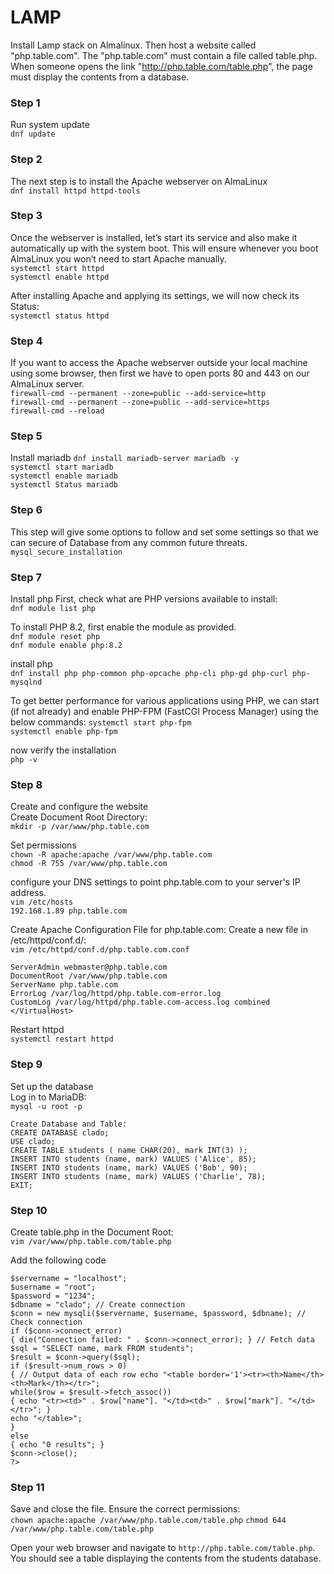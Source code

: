 # LAMP
Install Lamp stack on Almalinux. Then host a website called "php.table.com". The "php.table.com" must contain a file called table.php. When someone opens the link "http://php.table.com/table.php", the page must display the contents from a database. 

### Step 1
Run system update<br>
`dnf update`

### Step 2
The next step is to install the Apache webserver on AlmaLinux<br>
`dnf install httpd httpd-tools`

### Step 3
Once the webserver is installed, let’s start its service and also make it automatically up with the system boot. This will ensure whenever you boot AlmaLinux you won’t need to start Apache manually.<br>
`systemctl start httpd`<br>
`systemctl enable httpd`

After installing Apache and applying its settings, we will now check its Status:<br>
`systemctl status httpd`

### Step 4
If you want to access the Apache webserver outside your local machine using some browser, then first we have to open ports 80 and 443 on our AlmaLinux server.<br>
`firewall-cmd --permanent --zone=public --add-service=http`<br>
`firewall-cmd --permanent --zone=public --add-service=https`<br>
`firewall-cmd --reload`

### Step 5
Install mariadb
`dnf install mariadb-server mariadb -y`<br>
`systemctl start mariadb`<br>
`systemctl enable mariadb`<br>
`systemctl Status mariadb`

### Step 6
This step  will give some options to follow and set some settings so that we can secure of Database from any common future threats.<br>
`mysql_secure_installation`

### Step 7
Install php
First, check what are PHP versions available to install:<br>
`dnf module list php`

To install PHP 8.2, first enable the module as provided.<br>
`dnf module reset php`<br>
`dnf module enable php:8.2`

install php<br>
`dnf install php php-common php-opcache php-cli php-gd php-curl php-mysqlnd`

To get better performance for various applications using PHP, we can start (if not already) and enable PHP-FPM (FastCGI Process Manager) using the below commands:
`systemctl start php-fpm`<br>
`systemctl enable php-fpm`

now verify the installation<br>
`php -v`

### Step 8
Create and configure the website<br>
Create Document Root Directory:<br>
`mkdir -p /var/www/php.table.com`

Set permissions<br>
`chown -R apache:apache /var/www/php.table.com`<br>
`chmod -R 755 /var/www/php.table.com`

configure your DNS settings to point php.table.com to your server's IP address.<br>
`vim /etc/hosts`<br>
`192.168.1.89 php.table.com`

Create Apache Configuration File for php.table.com: Create a new file in /etc/httpd/conf.d/:<br>
`vim /etc/httpd/conf.d/php.table.com.conf`
```<VirtualHost *:80>
ServerAdmin webmaster@php.table.com
DocumentRoot /var/www/php.table.com
ServerName php.table.com
ErrorLog /var/log/httpd/php.table.com-error.log
CustomLog /var/log/httpd/php.table.com-access.log combined
</VirtualHost>
```
Restart httpd<br>
`systemctl restart httpd`

### Step 9
Set up the database<br>
Log in to MariaDB:<br>
`mysql -u root -p`

`Create Database and Table:`<br>
`CREATE DATABASE clado;`<br>
`USE clado;`<br>
`CREATE TABLE students ( name CHAR(20), mark INT(3) );`<br>
`INSERT INTO students (name, mark) VALUES ('Alice', 85);`<br>
`INSERT INTO students (name, mark) VALUES ('Bob', 90);`<br>
`INSERT INTO students (name, mark) VALUES ('Charlie', 78);`<br>
`EXIT;`

### Step 10
Create table.php in the Document Root:<br>
`vim /var/www/php.table.com/table.php`

Add the following code<br>
```<?php // Database configuration
$servername = "localhost";
$username = "root";
$password = "1234";
$dbname = "clado"; // Create connection
$conn = new mysqli($servername, $username, $password, $dbname); // Check connection
if ($conn->connect_error)
{ die("Connection failed: " . $conn->connect_error); } // Fetch data
$sql = "SELECT name, mark FROM students";
$result = $conn->query($sql);
if ($result->num_rows > 0)
{ // Output data of each row echo "<table border='1'><tr><th>Name</th><th>Mark</th></tr>";
while($row = $result->fetch_assoc())
{ echo "<tr><td>" . $row["name"]. "</td><td>" . $row["mark"]. "</td></tr>"; }
echo "</table>";
}
else
{ echo "0 results"; }
$conn->close();
?>
```
### Step 11
Save and close the file. Ensure the correct permissions:<br>
`chown apache:apache /var/www/php.table.com/table.php`
`chmod 644 /var/www/php.table.com/table.php`


Open your web browser and navigate to `http://php.table.com/table.php`. You should see a table displaying the contents from the students database.


